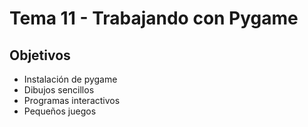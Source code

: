 # Tema 11 - Trabajando con Pygame

## Objetivos

* Instalación de pygame
* Dibujos sencillos
* Programas interactivos
* Pequeños juegos
